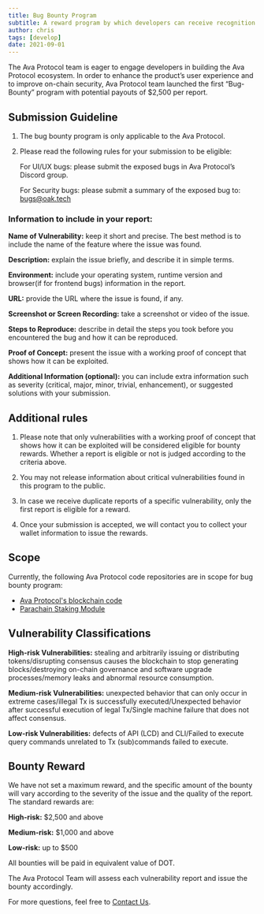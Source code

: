 ```yaml
---
title: Bug Bounty Program
subtitle: A reward program by which developers can receive recognition and compensation for reporting bugs, especially those pertaining to security exploits and vulnerabilities.
author: chris
tags: [develop]
date: 2021-09-01
---
```


The Ava Protocol team is eager to engage developers in building the Ava Protocol ecosystem. In order to enhance the product’s user experience and to improve on-chain security, Ava Protocol team launched the first “Bug-Bounty” program with potential payouts of $2,500 per report.
## Submission Guideline

1. The bug bounty program is only applicable to the Ava Protocol.

2. Please read the following rules for your submission to be eligible:

   For UI/UX bugs: please submit the exposed bugs in Ava Protocol’s Discord group.

   For Security bugs: please submit a summary of the exposed bug to: <bugs@oak.tech>

### Information to include in your report:

**Name of Vulnerability:** keep it short and precise. The best method is to include the name of the feature where the issue was found.

**Description:** explain the issue briefly, and describe it in simple terms.

**Environment:** include your operating system, runtime version and browser(if for frontend bugs) information in the report.

**URL:** provide the URL where the issue is found, if any.

**Screenshot or Screen Recording:** take a screenshot or video of the issue.

**Steps to Reproduce:** describe in detail the steps you took before you encountered the bug and how it can be reproduced.

**Proof of Concept:** present the issue with a working proof of concept that shows how it can be exploited.

**Additional Information (optional):** you can include extra information such as severity (critical, major, minor, trivial, enhancement), or suggested solutions with your submission.
## Additional rules

1. Please note that only vulnerabilities with a working proof of concept that shows how it can be exploited will be considered eligible for bounty rewards. Whether a report is eligible or not is judged according to the criteria above.

2. You may not release information about critical vulnerabilities found in this program to the public.

3. In case we receive duplicate reports of a specific vulnerability, only the first report is eligible for a reward.

4. Once your submission is accepted, we will contact you to collect your wallet information to issue the rewards.

## Scope
Currently, the following Ava Protocol code repositories are in scope for bug bounty program:
- [Ava Protocol's blockchain code](https://github.com/AvaProtocol/OAK-blockchain)
- [Parachain Staking Module](https://github.com/AvaProtocol/moonbeam/tree/oak-staging/pallets/parachain-staking)

## Vulnerability Classifications
**High-risk Vulnerabilities:** stealing and arbitrarily issuing or distributing tokens/disrupting consensus causes the blockchain to stop generating blocks/destroying on-chain governance and software upgrade processes/memory leaks and abnormal resource consumption.

**Medium-risk Vulnerabilities:** unexpected behavior that can only occur in extreme cases/illegal Tx is successfully executed/Unexpected behavior after successful execution of legal Tx/Single machine failure that does not affect consensus.

**Low-risk Vulnerabilities:** defects of API (LCD) and CLI/Failed to execute query commands unrelated to Tx (sub)commands failed to execute.
## Bounty Reward
We have not set a maximum reward, and the specific amount of the bounty will vary according to the severity of the issue and the quality of the report. The standard rewards are:

**High-risk:** $2,500 and above

**Medium-risk:** $1,000 and above

**Low-risk:** up to $500

All bounties will be paid in equivalent value of DOT.

The Ava Protocol Team will assess each vulnerability report and issue the bounty accordingly.

For more questions, feel free to [Contact Us](../contact-us).

